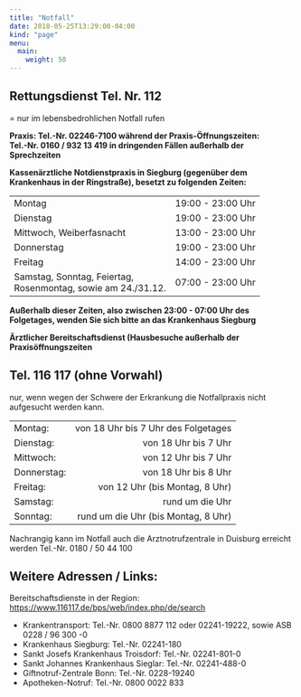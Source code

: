 ```yaml
---
title: "Notfall"
date: 2018-05-25T13:29:00-04:00
kind: "page"
menu:
  main:
    weight: 50
---
```


## Rettungsdienst Tel.          Nr. 112

= nur im lebensbedrohlichen Notfall rufen

**Praxis: 
Tel.-Nr. 02246-7100 während der Praxis-Öffnungszeiten:   
Tel.-Nr. 0160 / 932 13 419 in dringenden Fällen außerhalb der Sprechzeiten**

**Kassenärztliche Notdienstpraxis in Siegburg (gegenüber dem Krankenhaus in der Ringstraße), 
besetzt zu folgenden Zeiten:**

||| 
|---------------------------|-------------------:|
Montag                    | 19:00 - 23:00 Uhr
Dienstag                  | 19:00 - 23:00 Uhr 
Mittwoch, Weiberfasnacht  | 13:00 - 23:00 Uhr 
Donnerstag                | 19:00 - 23:00 Uhr
Freitag                   | 14:00 - 23:00 Uhr  
Samstag, Sonntag, Feiertag,<br />Rosenmontag, sowie am 24./31.12. | 07:00 - 23:00 Uhr
 
**Außerhalb dieser Zeiten, also zwischen 23:00 - 07:00 Uhr des Folgetages, 
wenden Sie sich bitte an das Krankenhaus Siegburg**
  
**Ärztlicher Bereitschaftsdienst (Hausbesuche außerhalb der Praxisöffnungszeiten**                    
## Tel. 116 117 (ohne Vorwahl)
nur, wenn wegen der Schwere der Erkrankung die Notfallpraxis nicht aufgesucht werden kann.

|||
|---------------------------|-------------------:| 
Montag:      | von 18 Uhr bis 7 Uhr des Folgetages
Dienstag:    | von 18 Uhr bis 7 Uhr
Mittwoch:    | von 12 Uhr bis 7 Uhr
Donnerstag: | von 18 Uhr bis 8 Uhr
Freitag:       | von 12 Uhr (bis Montag, 8 Uhr)
Samstag:     | rund um die Uhr
Sonntag:      | rund um die Uhr (bis Montag, 8 Uhr)

Nachrangig kann im Notfall auch die Arztnotrufzentrale in Duisburg erreicht werden
          Tel.-Nr. 0180 / 50 44 100 
 
## Weitere Adressen / Links: 

Bereitschaftsdienste in der Region: https://www.116117.de/bps/web/index.php/de/search
 
- Krankentransport: Tel.-Nr. 0800 8877 112 oder 02241-19222, sowie ASB 0228 / 96 300 -0
- Krankenhaus Siegburg: Tel.-Nr. 02241-180
- Sankt Josefs Krankenhaus Troisdorf: Tel.-Nr. 02241-801-0
- Sankt Johannes Krankenhaus Sieglar: Tel.-Nr. 02241-488-0
- Giftnotruf-Zentrale Bonn: Tel.-Nr. 0228-19240
- Apotheken-Notruf: Tel.-Nr. 0800 0022 833
